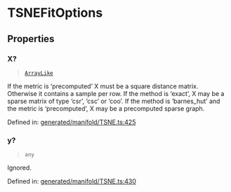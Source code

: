 # TSNEFitOptions

## Properties

### X?

> [`ArrayLike`](../types/ArrayLike.md)

If the metric is ‘precomputed’ X must be a square distance matrix. Otherwise it contains a sample per row. If the method is ‘exact’, X may be a sparse matrix of type ‘csr’, ‘csc’ or ‘coo’. If the method is ‘barnes\_hut’ and the metric is ‘precomputed’, X may be a precomputed sparse graph.

Defined in:  [generated/manifold/TSNE.ts:425](https://github.com/transitive-bullshit/scikit-learn-ts/blob/122b3c0/packages/sklearn/src/generated/manifold/TSNE.ts#L425)

### y?

> `any`

Ignored.

Defined in:  [generated/manifold/TSNE.ts:430](https://github.com/transitive-bullshit/scikit-learn-ts/blob/122b3c0/packages/sklearn/src/generated/manifold/TSNE.ts#L430)
